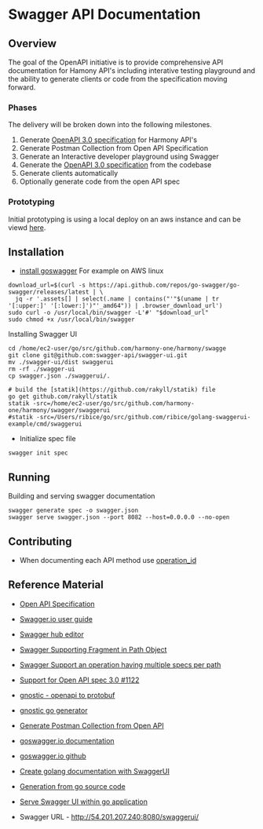 # Swagger API Documentation

## Overview
The goal of the OpenAPI initiative is to provide comprehensive API documentation for Hamony API's including interative testing playground and the ability to generate clients or code from the specification moving forward.

### Phases 
The delivery will be broken down into the following milestones.
1. Generate [OpenAPI 3.0 specification](https://github.com/OAI/OpenAPI-Specification/blob/master/versions/3.0.0.md) for Harmony API's
2. Generate Postman Collection from Open API Specification
3. Generate an Interactive developer playground using Swagger
4. Generate the [OpenAPI 3.0 specification](https://github.com/OAI/OpenAPI-Specification/blob/master/versions/3.0.0.md) from the codebase
5. Generate clients automatically
6. Optionally generate code from the open API spec

### Prototyping
Initial prototyping is using a local deploy on an aws instance and can be viewd [here](http://54.201.207.240:8080/swaggerui/).


## Installation

* [install goswagger](https://goswagger.io/install.html)
For example on AWS linux
```
download_url=$(curl -s https://api.github.com/repos/go-swagger/go-swagger/releases/latest | \
  jq -r '.assets[] | select(.name | contains("'"$(uname | tr '[:upper:]' '[:lower:]')"'_amd64")) | .browser_download_url')
sudo curl -o /usr/local/bin/swagger -L'#' "$download_url"
sudo chmod +x /usr/local/bin/swagger
```

Installing Swagger UI
```
cd /home/ec2-user/go/src/github.com/harmony-one/harmony/swagge
git clone git@github.com:swagger-api/swagger-ui.git
mv ./swagger-ui/dist swaggerui 
rm -rf ./swagger-ui
cp swagger.json ./swaggerui/.

# build the [statik](https://github.com/rakyll/statik) file
go get github.com/rakyll/statik 
statik -src=/home/ec2-user/go/src/github.com/harmony-one/harmony/swagger/swaggerui
#statik -src=/Users/ribice/go/src/github.com/ribice/golang-swaggerui-example/cmd/swaggerui
```
* Initialize spec file
```
swagger init spec
```


## Running 

Building and serving swagger documentation
```
swagger generate spec -o swagger.json
swagger serve swagger.json --port 8082 --host=0.0.0.0 --no-open
```

## Contributing
* When documenting each API method use [operation_id](https://swagger.io/docs/specification/paths-and-operations/)


## Reference Material

* [Open API Specification](https://github.com/OAI/OpenAPI-Specification/blob/master/versions/3.0.0.md)
* [Swagger.io user guide](https://swagger.io/docs/specification/about/)
* [Swagger hub editor](https://app.swaggerhub.com/apis/wasdex/peerCount/0-oas3)
* [Swagger Supporting Fragment in Path Object](https://github.com/OAI/OpenAPI-Specification/issues/1635)
* [Swagger Support an operation having multiple specs per path](https://github.com/OAI/OpenAPI-Specification/issues/182)
* [Support for Open API spec 3.0 #1122](https://github.com/go-swagger/go-swagger/issues/1122)
* [gnostic - openapi to protobuf](https://github.com/googleapis/gnostic)
* [gnostic go generator](https://github.com/googleapis/gnostic-go-generator)

* [Generate Postman Collection from Open API](https://blog.postman.com/converting-openapi-specs-to-postman-collections/)

* [goswagger.io documentation](https://goswagger.io/)
* [goswagger.io github](https://github.com/go-swagger/go-swagger)
* [Create golang documentation with SwaggerUI](https://www.ribice.ba/swagger-golang/)
* [Generation from go source code](https://medium.com/@pedram.esmaeeli/generate-swagger-specification-from-go-source-code-648615f7b9d9)
* [Serve Swagger UI within go application](https://medium.com/@ribice/serve-swaggerui-within-your-golang-application-5486748a5ed4)
* Swagger URL - http://54.201.207.240:8080/swaggerui/
 
